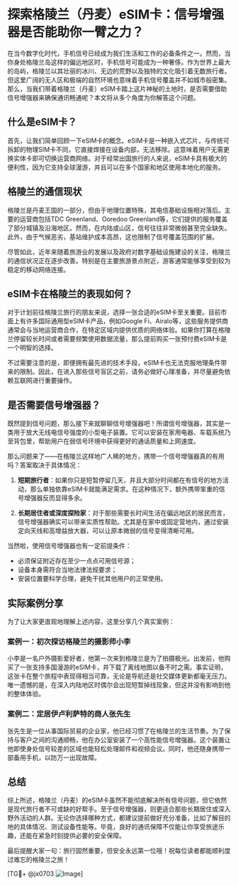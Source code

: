 # 探索格陵兰（丹麦）eSIM卡：信号增强器是否能助你一臂之力？

在当今数字化时代，手机信号已经成为我们生活和工作的必备条件之一。然而，当你身处格陵兰岛这样的偏远地区时，手机信号可能成为一种奢侈。作为世界上最大的岛屿，格陵兰以其壮丽的冰川、无边的荒野以及独特的文化吸引着无数旅行者。但这里广阔的无人区和极端的自然环境也意味着手机信号覆盖并不如城市般密集。那么，当我们带着格陵兰（丹麦）eSIM卡踏上这片神秘的土地时，是否需要借助信号增强器来确保通讯畅通呢？本文将从多个角度为你解答这个问题。

## 什么是eSIM卡？

首先，让我们简单回顾一下eSIM卡的概念。eSIM卡是一种嵌入式芯片，与传统可拆卸的物理SIM卡不同，它直接焊接在设备内部，无法移除。这意味着用户无需更换实体卡即可切换运营商网络。对于经常出国旅行的人来说，eSIM卡具有极大的便利性，因为它支持全球漫游，并且可以在多个国家和地区使用本地化的服务。

## 格陵兰的通信现状

格陵兰是丹麦王国的一部分，但由于地理位置特殊，其电信基础设施相对落后。主要的运营商包括TDC Greenland、Ooredoo Greenland等，它们提供的服务覆盖了部分城镇及沿海地区。然而，在内陆或山区，信号往往非常微弱甚至完全缺失。此外，由于气候恶劣，基站维护成本高昂，这也限制了信号覆盖范围的扩展。

尽管如此，近年来随着旅游业的发展以及政府对数字基础设施建设的关注，格陵兰的通信状况正在逐步改善。特别是在主要旅游景点附近，游客通常能够享受到较为稳定的移动网络连接。

## eSIM卡在格陵兰的表现如何？

对于计划前往格陵兰旅行的朋友来说，选择一张合适的eSIM卡至关重要。目前市面上有许多国际通用型eSIM卡产品，例如Google Fi、Airalo等，这些服务提供商通常会与当地运营商合作，在特定区域内提供优质的网络体验。如果你打算在格陵兰停留较长时间或者需要频繁使用数据流量，那么提前购买一张预付费eSIM卡是一个明智的选择。

不过需要注意的是，即便拥有最先进的技术手段，eSIM卡也无法克服地理条件带来的限制。因此，在进入那些信号盲区之前，请务必做好心理准备，并尽量避免依赖互联网进行重要操作。

## 是否需要信号增强器？

既然提到信号问题，那么接下来就聊聊信号增强器吧！所谓信号增强器，其实是一类用于放大无线电信号强度的小型电子装置。它可以安装在家用电器、车载系统乃至背包里，帮助用户在弱信号环境中获得更好的通话质量和上网速度。

那么问题来了——在格陵兰这样地广人稀的地方，携带一个信号增强器真的有用吗？答案取决于具体情况：

1. **短期旅行者**：如果你只是短暂停留几天，并且大部分时间都在有信号的地方活动，那么单独依靠eSIM卡就能满足需求。在这种情况下，额外携带笨重的信号增强器反而显得多余。
   
2. **长期居住者或深度探险家**：对于那些需要长时间生活在偏远地区的居民而言，信号增强器确实可以带来实质性帮助。尤其是在家中或固定营地内，通过安装定向天线和高增益放大器，可以让原本微弱的信号变得清晰可用。

当然啦，使用信号增强器也有一定前提条件：
- 必须保证附近存在至少一点点可用信号源；
- 设备本身需符合当地法律法规要求；
- 安装位置要科学合理，避免干扰其他用户的正常使用。

## 实际案例分享

为了让大家更直观地理解上述内容，这里分享几个真实案例：

### 案例一：初次探访格陵兰的摄影师小李
小李是一名户外摄影爱好者，他第一次来到格陵兰是为了拍摄极光。出发前，他购买了一张支持多国漫游的eSIM卡，并下载了离线地图以备不时之需。事实证明，这张卡在整个旅程中表现得相当可靠，无论是导航还是社交媒体更新都毫无压力。唯一遗憾的是，在深入内陆地区时偶尔会出现短暂掉线现象，但这并没有影响到他的整体体验。

### 案例二：定居伊卢利萨特的商人张先生
张先生是一位从事国际贸易的企业家，他已经习惯了在格陵兰的生活节奏。为了保持与客户之间的沟通顺畅，他在办公室安装了一个高性能信号增强器。这个装置让他即使身处信号较差的区域也能轻松处理邮件和视频会议。同时，他还随身携带一部备用手机，以防万一出现故障。

## 总结

综上所述，格陵兰（丹麦）的eSIM卡虽然不能彻底解决所有信号问题，但它依然是现代旅行者不可或缺的好帮手。至于信号增强器，则更适合那些长期居住或深入野外活动的人群。无论你选择哪种方式，都建议提前做好充分准备，比如了解目的地的具体情况、测试设备性能等。毕竟，良好的通讯保障不仅能让你享受旅途乐趣，还能在紧急时刻提供必要的安全保障。

最后提醒大家一句：旅行固然重要，但安全永远第一位哦！祝每位读者都能顺利度过难忘的格陵兰之旅！

[TG💪+ @jx0703 ![Image](https://github.com/user-attachments/assets/dbca1d08-cadb-493c-b0ec-ad6f7a83f270)]